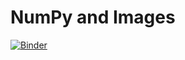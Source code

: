 # NumPy and Images

[![Binder](https://mybinder.org/badge_logo.svg)](https://mybinder.org/v2/gh/boisgera/numpy-and-images/gh-pages/lab?filepath=notebook.ipynb)
